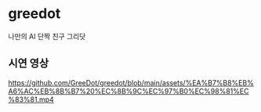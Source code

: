 # greedot
나만의 AI 단짝 친구 그리닷

## 시연 영상
https://github.com/GreeDot/greedot/blob/main/assets/%EA%B7%B8%EB%A6%AC%EB%8B%B7%20%EC%8B%9C%EC%97%B0%EC%98%81%EC%83%81.mp4
